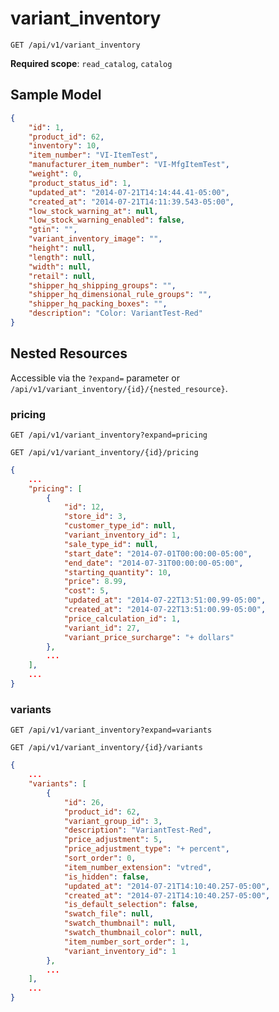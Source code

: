 variant_inventory
=================

```shell
GET /api/v1/variant_inventory
```

**Required scope**: `read_catalog`, `catalog`

Sample Model
------------

```json
{
	"id": 1,
	"product_id": 62,
	"inventory": 10,
	"item_number": "VI-ItemTest",
	"manufacturer_item_number": "VI-MfgItemTest",
	"weight": 0,
	"product_status_id": 1,
	"updated_at": "2014-07-21T14:14:44.41-05:00",
	"created_at": "2014-07-21T14:11:39.543-05:00",
	"low_stock_warning_at": null,
	"low_stock_warning_enabled": false,
	"gtin": "",
	"variant_inventory_image": "",
	"height": null,
	"length": null,
	"width": null,
	"retail": null,
	"shipper_hq_shipping_groups": "",
	"shipper_hq_dimensional_rule_groups": "",
	"shipper_hq_packing_boxes": "",
	"description": "Color: VariantTest-Red"
}
```

Nested Resources
----------------

Accessible via the `?expand=` parameter or `/api/v1/variant_inventory/{id}/{nested_resource}`.

### pricing

```shell
GET /api/v1/variant_inventory?expand=pricing
```

```shell
GET /api/v1/variant_inventory/{id}/pricing
```

```json
{
	...
	"pricing": [
		{
			"id": 12,
			"store_id": 3,
			"customer_type_id": null,
			"variant_inventory_id": 1,
			"sale_type_id": null,
			"start_date": "2014-07-01T00:00:00-05:00",
			"end_date": "2014-07-31T00:00:00-05:00",
			"starting_quantity": 10,
			"price": 8.99,
			"cost": 5,
			"updated_at": "2014-07-22T13:51:00.99-05:00",
			"created_at": "2014-07-22T13:51:00.99-05:00",
			"price_calculation_id": 1,
			"variant_id": 27,
			"variant_price_surcharge": "+ dollars"
		},
		...
	],
	...
}
```

### variants

```shell
GET /api/v1/variant_inventory?expand=variants
```

```shell
GET /api/v1/variant_inventory/{id}/variants
```

```json
{
	...
	"variants": [
		{
			"id": 26,
			"product_id": 62,
			"variant_group_id": 3,
			"description": "VariantTest-Red",
			"price_adjustment": 5,
			"price_adjustment_type": "+ percent",
			"sort_order": 0,
			"item_number_extension": "vtred",
			"is_hidden": false,
			"updated_at": "2014-07-21T14:10:40.257-05:00",
			"created_at": "2014-07-21T14:10:40.257-05:00",
			"is_default_selection": false,
			"swatch_file": null,
			"swatch_thumbnail": null,
			"swatch_thumbnail_color": null,
			"item_number_sort_order": 1,
			"variant_inventory_id": 1
		},
		...
	],
	...
}
```